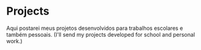 # Projects
Aqui postarei meus projetos desenvolvidos para trabalhos escolares e também pessoais. (I'll send my projects developed for school and personal work.)
